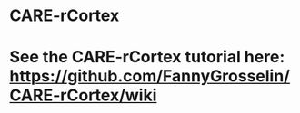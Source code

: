 # CARE-rCortex
# See the CARE-rCortex tutorial here: https://github.com/FannyGrosselin/CARE-rCortex/wiki
